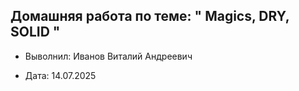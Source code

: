 ## Домашняя работа по теме: " Magics, DRY, SOLID "

* Выволнил: Иванов Виталий Андреевич

* Дата: 14.07.2025